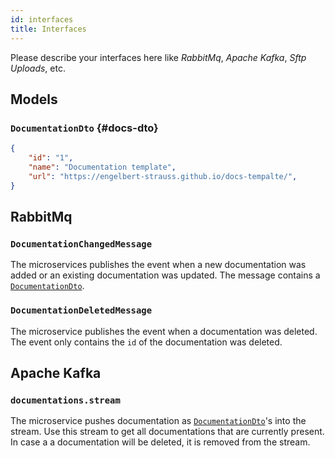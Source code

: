 ```yaml
---
id: interfaces
title: Interfaces
---
```

Please describe your interfaces here like _RabbitMq_, _Apache Kafka_, _Sftp Uploads_, etc.

## Models
### `DocumentationDto` {#docs-dto}
```json
{
    "id": "1",
    "name": "Documentation template",
    "url": "https://engelbert-strauss.github.io/docs-tempalte/",
}
```

## RabbitMq
### `DocumentationChangedMessage`
The microservices publishes the event when a new documentation
was added or an existing documentation was updated. The message contains a
[`DocumentationDto`](#docs-dto).

### `DocumentationDeletedMessage`
The microservice publishes the event when a documentation was deleted. The
event only contains the `id` of the documentation was deleted.

## Apache Kafka
### `documentations.stream`
The microservice pushes documentation as [`DocumentationDto`](#docs-dto)'s
into the stream. Use this stream to get all documentations that are currently
present. In case a a documentation will be deleted, it is removed from the
stream.
